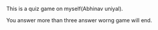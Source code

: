 This is a quiz game on myself(Abhinav uniyal).

You answer more than three answer worng game will end.
